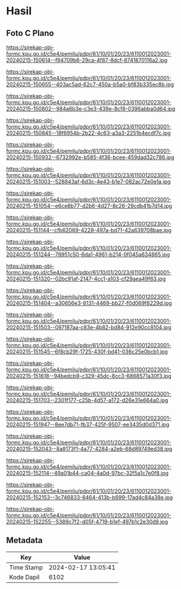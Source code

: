 # Hasil

## Foto C Plano

https://sirekap-obj-formc.kpu.go.id/c5e4/pemilu/pdpr/61/10/01/20/23/6110012023001-20240215-150614--f94709b6-29ca-4f87-8dcf-8741870116a2.jpg

https://sirekap-obj-formc.kpu.go.id/c5e4/pemilu/pdpr/61/10/01/20/23/6110012023001-20240215-150655--403ac5ad-62c7-450a-b5a0-bf83b335ec8b.jpg

https://sirekap-obj-formc.kpu.go.id/c5e4/pemilu/pdpr/61/10/01/20/23/6110012023001-20240215-150802--984a6b3e-c3e3-439e-8cf8-0396abba0d64.jpg

https://sirekap-obj-formc.kpu.go.id/c5e4/pemilu/pdpr/61/10/01/20/23/6110012023001-20240215-150845--18f6954b-2b22-4c63-a3a3-2251b4ecdf7c.jpg

https://sirekap-obj-formc.kpu.go.id/c5e4/pemilu/pdpr/61/10/01/20/23/6110012023001-20240215-150932--6732992e-b585-4f36-bcee-459dad32c786.jpg

https://sirekap-obj-formc.kpu.go.id/c5e4/pemilu/pdpr/61/10/01/20/23/6110012023001-20240215-151003--528843af-6d3c-4e43-b1e7-082ac72e0e1a.jpg

https://sirekap-obj-formc.kpu.go.id/c5e4/pemilu/pdpr/61/10/01/20/23/6110012023001-20240215-151054--e6ce8b77-d2b6-4d27-8c26-29cdb41b7d14.jpg

https://sirekap-obj-formc.kpu.go.id/c5e4/pemilu/pdpr/61/10/01/20/23/6110012023001-20240215-151144--cfb62069-4228-497a-bd71-42a639708bae.jpg

https://sirekap-obj-formc.kpu.go.id/c5e4/pemilu/pdpr/61/10/01/20/23/6110012023001-20240215-151244--78951c50-6da1-4961-b214-0f045a634865.jpg

https://sirekap-obj-formc.kpu.go.id/c5e4/pemilu/pdpr/61/10/01/20/23/6110012023001-20240215-151320--02bc91af-2147-4cc1-a103-cf29aea49f63.jpg

https://sirekap-obj-formc.kpu.go.id/c5e4/pemilu/pdpr/61/10/01/20/23/6110012023001-20240215-151404--a30656e3-8131-4469-bb27-f0d069f8229d.jpg

https://sirekap-obj-formc.kpu.go.id/c5e4/pemilu/pdpr/61/10/01/20/23/6110012023001-20240215-151503--097187aa-c83e-4b82-bd84-912e90cc8104.jpg

https://sirekap-obj-formc.kpu.go.id/c5e4/pemilu/pdpr/61/10/01/20/23/6110012023001-20240215-151545--6f8cb29f-1725-430f-bd41-036c25e0bcb1.jpg

https://sirekap-obj-formc.kpu.go.id/c5e4/pemilu/pdpr/61/10/01/20/23/6110012023001-20240215-151618--94bedcb9-c329-45dc-8cc3-6868571a30f3.jpg

https://sirekap-obj-formc.kpu.go.id/c5e4/pemilu/pdpr/61/10/01/20/23/6110012023001-20240215-151703--2301f177-c25b-4d57-a172-d26e31e664a0.jpg

https://sirekap-obj-formc.kpu.go.id/c5e4/pemilu/pdpr/61/10/01/20/23/6110012023001-20240215-151947--8ee7db71-fb37-425f-9507-ee3435d0d371.jpg

https://sirekap-obj-formc.kpu.go.id/c5e4/pemilu/pdpr/61/10/01/20/23/6110012023001-20240215-152043--8a8173f1-4a77-4284-a2eb-68d89749ed38.jpg

https://sirekap-obj-formc.kpu.go.id/c5e4/pemilu/pdpr/61/10/01/20/23/6110012023001-20240215-152114--49a01b44-ca04-4a0d-97bc-32f5a1c7e0f8.jpg

https://sirekap-obj-formc.kpu.go.id/c5e4/pemilu/pdpr/61/10/01/20/23/6110012023001-20240215-152153--3c746833-8464-413b-b699-17ad4c84a38e.jpg

https://sirekap-obj-formc.kpu.go.id/c5e4/pemilu/pdpr/61/10/01/20/23/6110012023001-20240215-152255--5389c7f2-d05f-4719-b1ef-497b1c2e30d9.jpg


## Metadata

| Key        | Value               |
| ---------- | ------------------- |
| Time Stamp | 2024-02-17 13:05:41 |
| Kode Dapil | 6102                |



